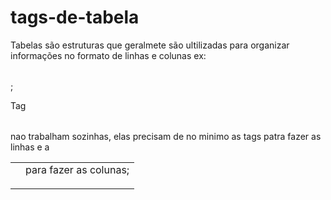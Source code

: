 # tags-de-tabela

 Tabelas são estruturas que geralmete são ultilizadas para organizar informações no formato de linhas e colunas ex: <table></table>;

 Tag <table><table> nao trabalham sozinhas, elas precisam de no minimo as tags <tr><tr> patra fazer as linhas e a <td><td> para fazer as colunas;

 